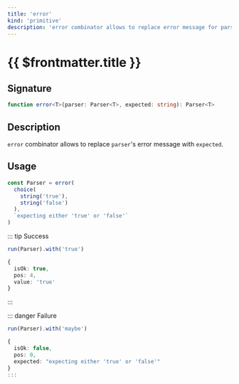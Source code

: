 ```yaml
---
title: 'error'
kind: 'primitive'
description: 'error combinator allows to replace error message for parser.'
---
```


# {{ $frontmatter.title }} <Primitive />

## Signature

```ts
function error<T>(parser: Parser<T>, expected: string): Parser<T>
```

## Description

`error` combinator allows to replace `parser`'s error message with `expected`.

## Usage

```ts
const Parser = error(
  choice(
    string('true'),
    string('false')
  ),
  `expecting either 'true' or 'false'`
)
```

::: tip Success
```ts
run(Parser).with('true')

{
  isOk: true,
  pos: 4,
  value: 'true'
}
```
:::

::: danger Failure
```ts
run(Parser).with('maybe')

{
  isOk: false,
  pos: 0,
  expected: "expecting either 'true' or 'false'"
}
:::
